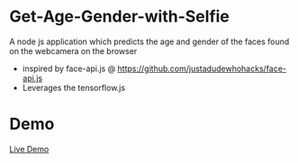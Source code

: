 # Get-Age-Gender-with-Selfie



A node js application which predicts the age and gender of the faces found on the webcamera on the browser
  - inspired by  face-api.js @ https://github.com/justadudewhohacks/face-api.js
  - Leverages the tensorflow.js 

# Demo 
 [Live Demo]

   [Live Demo]: https://hidden-mesa-68042.herokuapp.com

